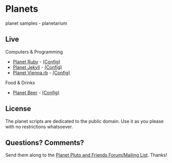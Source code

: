 # Planets

planet samples - planetarium


## Live

Computers & Programming

- [Planet Ruby](http://plutolive.herokuapp.com) - [(Config)](https://github.com/feedreader/planets)
- [Planet Jekyll](http://planetjekyll.herokuapp.com) - [(Config)](https://github.com/feedreader/planet-jeylll)
- [Planet Vienna.rb](http://viennarb.herokuapp.com) - [(Config)](https://github.com/vienna-rb/planet)

Food & Drinks

- [Planet Beer](http://planetbeer.herokuapp.com) - [(Config)](https://github.com/openbeer/planet)




## License

The planet scripts are dedicated to the public domain.
Use it as you please with no restrictions whatsoever.

## Questions? Comments?

Send them along to the [Planet Pluto and Friends Forum/Mailing List](http://groups.google.com/group/feedreader).
Thanks!
